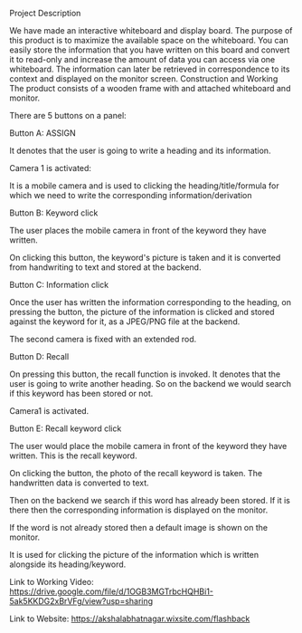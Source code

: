 Project Description

We have made an interactive whiteboard and display board. The purpose of this product is to maximize the available space on the whiteboard. You can easily store the information that you have written on this board and convert it to read-only and increase the amount of data you can access via one whiteboard. The information can later be retrieved in correspondence to its context and displayed on the monitor screen.
Construction and Working
The product consists of a wooden frame with and attached whiteboard and monitor.


There are 5 buttons on a panel:


  Button A: ASSIGN


  It denotes that the user is going to write a heading and its information.


  Camera 1 is activated:


  It is a mobile camera and is used to clicking the heading/title/formula for which we need to write the corresponding information/derivation


  Button B: Keyword click


  The user places the mobile camera in front of the keyword they have written.


  On clicking this button, the keyword's picture is taken and it is converted from handwriting to text and stored at the backend.


  Button C: Information click


  Once the user has written the information corresponding to the heading, on pressing the button, the picture of the information is clicked and stored against the keyword for it, as a JPEG/PNG file at the backend.


  The second camera is fixed with an extended rod.


  Button D: Recall


  On pressing this button, the recall function is invoked. It denotes that the user is going to write another heading. So on the backend we would search if this keyword has been stored or not.


  Camera1 is activated.


  Button E: Recall keyword click


  The user would place the mobile camera in front of the keyword they have written. This is the recall keyword.


  On clicking the button, the photo of the recall keyword is taken. The handwritten data is converted to text.


  Then on the backend we search if this word has already been stored. If it is there then the corresponding information is displayed on the monitor.


  If the word is not already stored then a default image is shown on the monitor.


  It is used for clicking the picture of the information which is written alongside its heading/keyword.


  Link to Working Video: https://drive.google.com/file/d/1OGB3MGTrbcHQHBi1-5ak5KKDG2xBrVFg/view?usp=sharing

  Link to Website: https://akshalabhatnagar.wixsite.com/flashback

